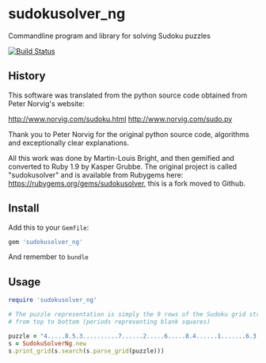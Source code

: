 sudokusolver_ng
============

Commandline program and library for solving Sudoku puzzles

[![Build Status](https://travis-ci.org/kaspergrubbe/sudokusolver_ng.svg?branch=master)](https://travis-ci.org/kaspergrubbe/sudokusolver_ng)

## History

This software was translated from the python source code obtained from Peter Norvig's website:

http://www.norvig.com/sudoku.html
http://www.norvig.com/sudo.py

Thank you to Peter Norvig for the original python source code, algorithms and exceptionally clear explanations.

All this work was done by Martin-Louis Bright, and then gemified and converted to Ruby 1.9 by Kasper Grubbe. The original project is called "sudokusolver" and is available from Rubygems here: https://rubygems.org/gems/sudokusolver, this is a fork moved to Github.

## Install

Add this to your `Gemfile`:

```ruby
gem 'sudokusolver_ng'
```

And remember to `bundle`

## Usage

```ruby
require 'sudokusolver_ng'

# The puzzle representation is simply the 9 rows of the Sudoku grid stringed together
# from top to bottom (periods representing blank squares)

puzzle = "4.....8.5.3..........7......2.....6.....8.4......1.......6.3.7.5..2.....1.4......"
s = SudokuSolverNg.new
s.print_grid(s.search(s.parse_grid(puzzle)))
```
